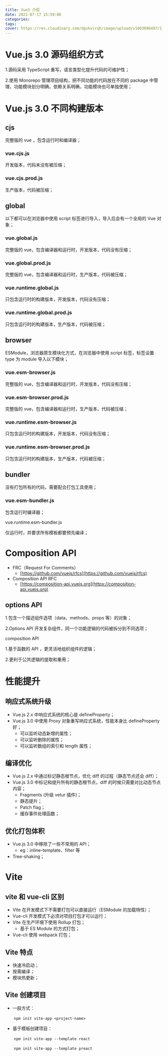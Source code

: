 ```yaml
---
title: Vue3 介绍
date: 2021-07-17 15:59:08
categories:
tags:
cover: https://res.cloudinary.com/dgvkvirqh/image/upload/v1603096497/1_xg4ZkSYAKYoJ5TV_vrEVug_ybnh6m.png
---
```


# Vue.js 3.0 源码组织方式
1.源码采用 TypeScript 重写，语言类型化提升代码的可维护性；

2.使用 Monorepo 管理项目结构，把不同功能的代码放在不同的 package 中管理，功能模块划分明确，依赖关系明确，功能模块也可单独使用；
<!--more-->
# Vue.js 3.0 不同构建版本

## cjs

完整版的 vue ，包含运行时和编译器；

### vue.cjs.js

开发版本，代码未没有被压缩；

### vue.cjs.prod.js

生产版本，代码被压缩；

## global

以下都可以在浏览器中使用 script 标签进行导入，导入后会有一个全局的 Vue 对象；

### vue.global.js

完整版的 vue，包含编译器和运行时，开发版本，代码没有压缩；

### vue.global.prod.js

完整版的 vue，包含编译器和运行时，生产版本，代码被压缩；

### vue.runtime.global.js

只包含运行时的构建版本，开发版本，代码没有压缩；

### vue.runtime.global.prod.js

只包含运行时的构建版本，生产版本，代码被压缩；

## browser

ESModule，浏览器原生模块化方式，在浏览器中使用 script 标签，标签设置 type 为 module 导入以下模块；

### vue.esm-browser.js

完整版的 vue，包含编译器和运行时，开发版本，代码没有压缩；

### vue.esm-browser.prod.js

完整版的 vue，包含编译器和运行时，生产版本，代码被压缩；

### vue.runtime.esm-browser.js

只包含运行时的构建版本，开发版本，代码没有压缩；

### vue.runtime.esm-browser.prod.js

只包含运行时的构建版本，生产版本，代码被压缩；

## bundler

没有打包所有的代码，需要配合打包工具使用；

### vue.esm-bundler.js

包含运行时编译器；

vue.runtime.esm-bundler.js

 仅运行时，并要求所有模板都要预先编译；

# Composition API

* FRC（Request For Comments）
  * [https://github.com/vuejs/rfcs](https://github.com/vuejs/rfcs)
* Composition API RFC
  * [https://composition-api.vuejs.org](https://composition-api.vuejs.org)

## options API

1.包含一个描述组件选项（data、methods、props 等）的对象；

2.Options API 开发复杂组件，同一个功能逻辑的代码被拆分到不同选项；

composition API

1.基于函数的 API ，更灵活地组织组件的逻辑；

2.更利于公共逻辑的提取和重用；

# 性能提升

## 响应式系统升级

* Vue.js 2.x 中响应式系统的核心是 defineProperty；
* Vue.js 3.0 中使用 Proxy 对象重写响应式系统，性能本身比 defineProperty 好；
  * 可以监听动态新增的属性；
  * 可以监听删除的属性；
  * 可以监听数组的索引和 length 属性；

## 编译优化

* Vue.js 2.x 中通过标记静态根节点，优化 diff 的过程（静态节点还会 diff）；
* Vue.js 3.0 中标记和提升所有的静态根节点，diff 的时候只需要对比动态节点内容；
  * Fragments (升级 vetur 插件)；
  * 静态提升；
  * Patch flag；
  * 缓存事件处理函数；

## 优化打包体积

* Vue.js 3.0 中移除了一些不常用的 API；
  * eg：inline-template、filter 等
* Tree-shaking；

# Vite

## vite 和 vue-cli 区别

* Vite 在开发模式下不需要打包可以直接运行（ESModule 的加载特性）；
* Vue-cli 开发模式下必须对项目打包才可以运行；
* Vite 在生产环境下使用 Rollup 打包；
  * 基于 ES Module 的方式打包；
* Vue-cli 使用 webpack 打包；

## Vite 特点

* 快速冷启动；
* 按需编译；
* 模块热更新；

## Vite 创建项目

* 一般方式：

  ​	```npm init vite-app <project-name>```

* 基于模板创建项目：

  ​	```npm init vite-app --template react```

  ​	```npm init vite-app --template preact```

